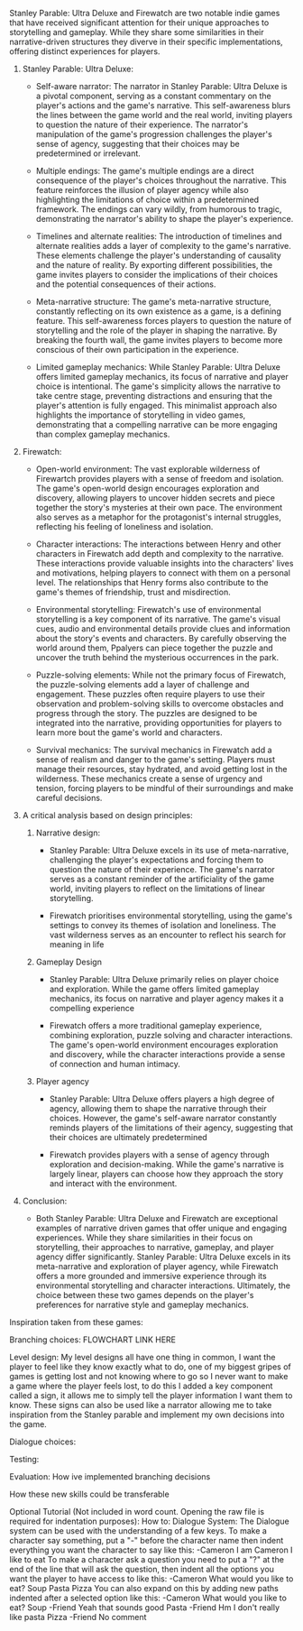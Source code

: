 Stanley Parable: Ultra Deluxe and Firewatch are two notable indie games that have received significant attention for their unique approaches to storytelling and gameplay.
While they share some similarities in their narrative-driven structures they diverve in their specific implementations, offering distinct experiences for players.

1. Stanley Parable: Ultra Deluxe:
	* Self-aware narrator: The narrator in Stanley Parable: Ultra Deluxe is a pivotal component, serving as a constant commentary on the player's actions and the game's narrative. This self-awareness blurs the lines between the game world and the real world, inviting players to question the nature of their experience. The narrator's manipulation of the game's progression challenges the player's sense of agency, suggesting that their choices may be predetermined or irrelevant.
	  
	* Multiple endings: The game's multiple endings are a direct consequence of the player's choices throughout the narrative. This feature reinforces the illusion of player agency while also highlighting the limitations of choice within a predetermined framework. The endings can vary wildly, from humorous to tragic, demonstrating the narrator's ability to shape the player's experience.
	  
	* Timelines and alternate realities: The introduction of timelines and alternate realities adds a layer of complexity to the game's narrative. These elements challenge the player's understanding of causality and the nature of reality. By exporting different possibilities, the game invites players to consider the implications of their choices and the potential consequences of their actions.
	  
	* Meta-narrative structure: The game's meta-narrative structure, constantly reflecting on its own existence as a game, is a defining feature. This self-awareness forces players to question the nature of storytelling and the role of the player in shaping the narrative. By breaking the fourth wall, the game invites players to become more conscious of their own participation in the experience.
	  
	* Limited gameplay mechanics: While Stanley Parable: Ultra Deluxe offers limited gameplay mechanics, its focus of narrative and player choice is intentional. The game's simplicity allows the narrative to take centre stage, preventing distractions and ensuring that the player's attention is fully engaged. This minimalist approach also highlights the importance of storytelling in video games, demonstrating that a compelling narrative can be more engaging than complex gameplay mechanics.
	  
2. Firewatch:
   * Open-world environment: The vast explorable wilderness of Firewartch provides players with a sense of freedom and isolation. The game's open-world design encourages exploration and discovery, allowing players to uncover hidden secrets and piece together the story's mysteries at their own pace. The environment also serves as a metaphor for the protagonist's internal struggles, reflecting his feeling of loneliness and isolation.
	 
   * Character interactions: The interactions between Henry and other characters in Firewatch add depth and complexity to the narrative. These interactions provide valuable insights into the characters' lives and motivations, helping players to connect with them on a personal level. The relationships that Henry forms also contribute to the game's themes of friendship, trust and misdirection.
	 
   * Environmental storytelling: Firewatch's use of environmental storytelling is a key component of its narrative. The game's visual cues, audio and environmental details provide clues and information about the story's events and characters. By carefully observing the world around them, Ppalyers can piece together the puzzle and uncover the truth behind the mysterious occurrences in the park.
	 
   * Puzzle-solving elements: While not the primary focus of Firewatch, the puzzle-solving elements add a layer of challenge and engagement. These puzzles often require players to use their observation and problem-solving skills to overcome obstacles and progress through the story. The puzzles are designed to be integrated into the narrative, providing opportunities for players to learn more bout the game's world and characters.
	 
   * Survival mechanics: The survival mechanics in Firewatch add a sense of realism and danger to the game's setting. Players must manage their resources, stay hydrated, and avoid getting lost in the wilderness. These mechanics create a sense of urgency and tension, forcing players to be mindful of their surroundings and make careful decisions.

3. A critical analysis based on design principles:
	1. Narrative design:
		* Stanley Parable: Ultra Deluxe excels in its use of meta-narrative, challenging the player's expectations and forcing them to question the nature of their experience. The game's narrator serves as a constant reminder of the artificiality of the game world, inviting players to reflect on the limitations of linear storytelling.
		  
		* Firewatch prioritises environmental storytelling, using the game's settings to convey its themes of isolation and loneliness. The vast wilderness serves as an encounter to reflect his search for meaning in life
	2. Gameplay Design
		* Stanley Parable: Ultra Deluxe primarily relies on player choice and exploration. While the game offers limited gameplay mechanics, its focus on narrative and player agency makes it a compelling experience
		  
		* Firewatch offers a more traditional gameplay experience, combining exploration, puzzle solving and character interactions. The game's open-world environment encourages exploration and discovery, while the character interactions provide a sense of connection and human intimacy.
	3. Player agency
		* Stanley Parable: Ultra Deluxe offers players a high degree of agency, allowing them to shape the narrative through their choices. However, the game's self-aware narrator constantly reminds players of the limitations of their agency, suggesting that their choices are ultimately predetermined
		  
		* Firewatch provides players with a sense of agency through exploration and decision-making. While the game's narrative is largely linear, players can choose how they approach the story and interact with the environment.
	  
4. Conclusion:
	* Both Stanley Parable: Ultra Deluxe and Firewatch are exceptional examples of narrative driven games that offer unique and engaging experiences. While they share similarities in their focus on storytelling, their approaches to narrative, gameplay, and player agency differ significantly. Stanley Parable: Ultra Deluxe excels in its meta-narrative and exploration of player agency, while Firewatch offers a more grounded and immersive experience through its environmental storytelling and character interactions. Ultimately, the choice between these two games depends on the player's preferences for narrative style and gameplay mechanics.

Inspiration taken from these games:

Branching choices:
	FLOWCHART LINK HERE
 
Level design:
	My level designs all have one thing in common, I want the player to feel like they know exactly
	what to do, one of my biggest gripes of games is getting lost and not knowing where to go so
	I never want to make a game where the player feels lost, to do this I added a key component
	called a sign, it allows me to simply tell the player information I want them to know. These
	signs can also be used like a narrator allowing me to take inspiration from the Stanley parable
	and implement my own decisions into the game.

Dialogue choices:
	
Testing:

Evaluation:
How ive implemented branching decisions

How these new skills could be transferable
	
	
Optional Tutorial (Not included in word count. Opening the raw file is required for indentation purposes):
How to:
  Dialogue System:
	The Dialogue system can be used with the understanding of a few keys.
	To make a character say something, put a "-" before the character name then 
	indent everything you want the character to say like this:
	  -Cameron
	  	I am Cameron
	  	I like to eat
	To make a character ask a question you need to put a "?" at the end of the line that will ask the question,
	then indent all the options you want the player to have access to like this:
	-Cameron
	  	What would you like to eat?
		 Soup
		 Pasta
		 Pizza
	You can also expand on this by adding new paths indented after a selected option like this:
	-Cameron
	  	What would you like to eat?
		 Soup
		   -Friend
			 Yeah that sounds good
		 Pasta
		   -Friend
			 Hm I don't really like pasta
		 Pizza
		   -Friend
			 No comment
